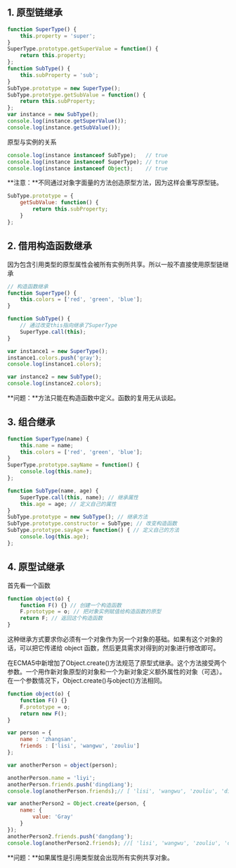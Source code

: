 ## 1. 原型链继承

```js
function SuperType() {
    this.property = 'super';
}
SuperType.prototype.getSuperValue = function() {
    return this.property;
};
function SubType() {
    this.subProperty = 'sub';
}
SubType.prototype = new SuperType();
SubType.prototype.getSubValue = function() {
    return this.subProperty;
};
var instance = new SubType();
console.log(instance.getSuperValue());
console.log(instance.getSubValue());
```

原型与实例的关系

```js
console.log(instance instanceof SubType);   // true
console.log(instance instanceof SuperType); // true
console.log(instance instanceof Object);    // true
```

**注意：**不同通过对象字面量的方法创造原型方法，因为这样会重写原型链。

```js
SubType.prototype = {
    getSubValue: function() {
        return this.subProperty;
    }
};
```

## 2. 借用构造函数继承

因为包含引用类型的原型属性会被所有实例所共享。所以一般不直接使用原型链继承

```js
// 构造函数继承
function SuperType() {
    this.colors = ['red', 'green', 'blue'];
}

function SubType() {
    // 通过改变this指向继承了SuperType
    SuperType.call(this);
}

var instance1 = new SuperType();
instance1.colors.push('gray');
console.log(instance1.colors);

var instance2 = new SubType();
console.log(instance2.colors);
```

**问题：**方法只能在构造函数中定义。函数的复用无从谈起。

## 3. 组合继承

```js
function SuperType(name) {
    this.name = name;
    this.colors = ['red', 'green', 'blue'];
}
SuperType.prototype.sayName = function() {
    console.log(this.name);
};

function SubType(name, age) {
    SuperType.call(this, name); // 继承属性
    this.age = age; // 定义自己的属性
}
SubType.prototype = new SubType(); // 继承方法
SubType.prototype.constructor = SubType; // 改变构造函数
SubType.prototype.sayAge = function() { // 定义自己的方法
    console.log(this.age);
};
```

## 4. 原型试继承

首先看一个函数

```js
function object(o) {
    function F() {} // 创建一个构造函数
    F.prototype = o; // 把对象实例赋值给构造函数的原型
    return F; // 返回这个构造函数
}
```

这种继承方式要求你必须有一个对象作为另一个对象的基础。如果有这个对象的话，可以把它传递给 object 函数，然后更具需求对得到的对象进行修改即可。

在ECMA5中新增加了Object.create()方法规范了原型式继承。这个方法接受两个参数。一个用作新对象原型的对象和一个为新对象定义额外属性的对象（可选）。在一个参数情况下，Object.create()与object()方法相同。

```js
function object(o) {
    function F() {}
    F.prototype = o;
    return new F();
}

var person = {
    name : 'zhangsan',
    friends : ['lisi', 'wangwu', 'zouliu']
};

var anotherPerson = object(person);

anotherPerson.name = 'liyi';
anotherPerson.friends.push('dingdiang');
console.log(anotherPerson.friends);// [ 'lisi', 'wangwu', 'zouliu', 'dingdiang' ]

var anotherPerson2 = Object.create(person, {
    name: {
        value: 'Gray'
    }
});
anotherPerson2.friends.push('dangdang');
console.log(anotherPerson2.friends); //[ 'lisi', 'wangwu', 'zouliu', 'dingdiang', 'dangdang' ]
```

**问题：**如果属性是引用类型就会出现所有实例共享对象。